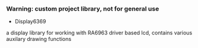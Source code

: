 ### Warning: custom project library, not for general use

- Display6369

a display library for working with RA6963 driver based lcd,
contains various auxilary drawing functions